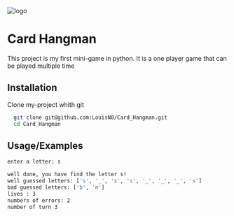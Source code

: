 
![logo](https://media.istockphoto.com/illustrations/simple-illustration-of-hangman-game-illustration-id1196954772?k=20&m=1196954772&s=612x612&w=0&h=nzsr9bCwxp9xW3dp-nBJeXE7TVGqnWtdJpbaXvEyl3E=)


# Card Hangman

This project is my first mini-game in python. It is a one player game that can be played multiple time


## Installation

Clone my-project whith git

```bash
  git clone git@github.com:LouisN0/Card_Hangman.git
  cd Card_Hangman
```
    
## Usage/Examples

```bash
enter a letter: s

well done, you have find the letter s! 
well guessed letters: ['s', '_', 's', 's', '_', '_', '_', 's']
bad guessed letters: ['b', 'm']
lives : 3
numbers of errors: 2
number of turn 3
```


